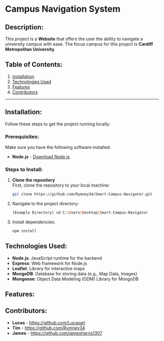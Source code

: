 # Campus Navigation System

## Description:
This project is a **Website** that offers the user the ability to navigate a university campus with ease. The focus campus for this project is **Cardiff Metropolitan University**.

## Table of Contents:
1. [Installation](#installation)
2. [Technologies Used](#technologies-used)
3. [Features](#features)
4. [Contributors](#contributors)

---

## Installation:
Follow these steps to get the project running locally:

### Prerequisites:
Make sure you have the following software installed:
- **Node.js** - [Download Node.js](https://nodejs.org/)

### Steps to Install:
1. **Clone the repository**  
   First, clone the repository to your local machine:

   ```bash
   git clone https://github.com/Rymney34/Smart-Campus-Navigator.git

2. Navigate to the project directory:
   ```bash
   [Example Directory] cd C:\Users\Desktop\Smart-Campus-Navigator

3. Install dependencies:
   ```bash
   npm install

## Technologies Used:
- **Node.js**: JavaScript runtime for the backend
- **Express**: Web framework for Node.js
- **Leaflet**: Library for interactive maps
- **MongoDB**: Database for storing data (e.g., Map Data, Images)
- **Mongoose**: Object Data Modeling (ODM) Library for MongoDB

## Features:

## Contributors:
- **Lucas** - https://github.com/Lucasarl
- **Tim** - https://github.com/Rymney34
- **James** - https://github.com/jamesharris1307

